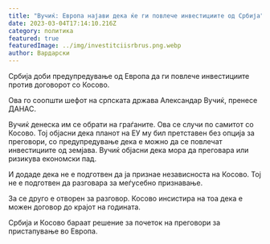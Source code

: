 ```yaml
---
title: "Вучиќ: Европа најави дека ќе ги повлече инвестициите од Србија"
date: 2023-03-04T17:14:10.216Z
category: политика
featured: true
featuredImage: ../img/investitciisrbrus.png.webp
author: Вардарски
---
```


Србија доби предупредување од Европа да ги повлече инвестициите против договорот со Косово.

Ова го соопшти шефот на српската држава Александар Вучиќ, пренесе ДАНАС.

Вучиќ денеска им се обрати на граѓаните. Ова се случи по самитот со Косово.
Тој објасни дека планот на ЕУ му бил претставен без опција за преговори, со предупредување дека е можно да се повлечат инвестициите од земјава. Вучиќ објасни дека мора да преговара или ризикува економски пад.

И додаде дека не е подготвен да ја признае независноста на Косово. Тој не е подготвен да разговара за меѓусебно признавање.

За се друго е отворен за разговор. Косово инсистира на тоа дека е можен договор до крајот на годината.

Србија и Косово бараат решение за почеток на преговори за пристапување во Европа.
